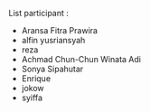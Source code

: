 List participant :
- Aransa Fitra Prawira
- alfin yusriansyah
- reza 
- Achmad Chun-Chun Winata Adi
- Sonya Sipahutar
- Enrique
- jokow
- syiffa
